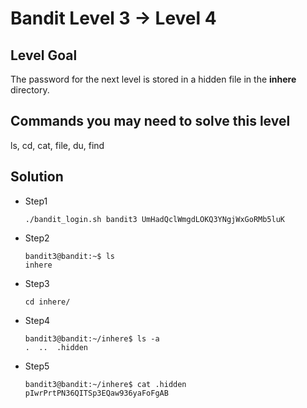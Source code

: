 # Bandit Level 3 → Level 4

## Level Goal

The password for the next level is stored in a hidden file in the **inhere** directory.

## Commands you may need to solve this level

ls, cd, cat, file, du, find

## Solution

* Step1

  ```
  ./bandit_login.sh bandit3 UmHadQclWmgdLOKQ3YNgjWxGoRMb5luK
  ```

* Step2

  ```
  bandit3@bandit:~$ ls
  inhere
  ```

* Step3

  ```
  cd inhere/
  ```

* Step4

  ```
  bandit3@bandit:~/inhere$ ls -a
  .  ..  .hidden
  ```

* Step5

  ```
  bandit3@bandit:~/inhere$ cat .hidden
  pIwrPrtPN36QITSp3EQaw936yaFoFgAB
  ```

  

